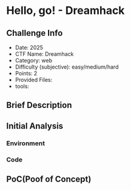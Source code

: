 # Hello, go! - Dreamhack
## Challenge Info
- Date: 2025
- CTF Name: Dreamhack
- Category: web
- Difficulty (subjective): easy/medium/hard
- Points: 2
- Provided Files:
- tools:
## Brief Description
## Initial Analysis
### Environment
### Code

## PoC(Poof of Concept)
